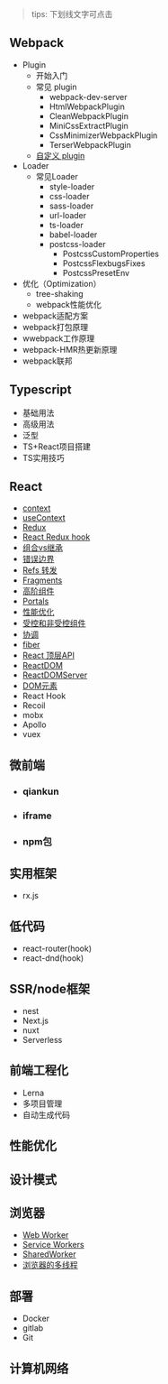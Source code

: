 <!-- - 开始 -->
  <!-- - [概述](/README.md) -->

> tips: 下划线文字可点击

## Webpack 

- Plugin 
  - 开始入门
  - 常见 plugin
    - webpack-dev-server
    - HtmlWebpackPlugin
    - CleanWebpackPlugin
    - MiniCssExtractPlugin
    - CssMinimizerWebpackPlugin
    - TerserWebpackPlugin
  - [自定义 plugin](/webpack/自定义plugin.md)
- Loader
  - 常见Loader
    - style-loader
    - css-loader
    - sass-loader
    - url-loader
    - ts-loader
    - babel-loader
    - postcss-loader
      - PostcssCustomProperties
      - PostcssFlexbugsFixes
      - PostcssPresetEnv
- 优化（Optimization）
  - tree-shaking
  - webpack性能优化
- webpack适配方案
- webpack打包原理
- wwebpack工作原理
- webpack-HMR热更新原理
- webpack联邦

## Typescript

- 基础用法
- 高级用法
- 泛型
- TS+React项目搭建
- TS实用技巧

## React

- [context](/react/Context.md)
- [useContext](/react/useContext.md)
- [Redux](/react/redux.md)
- [React Redux hook](/react/react-redux.md)
- [组合vs继承](/react/组合vs继承.md)
- [错误边界](/react/错误边界.md)
- [Refs 转发](/react/Refs转发.md)
- [Fragments](/react/Fragments.md)
- [高阶组件](/react/高阶组件.md)
- [Portals](/react/Portals.md)
- [性能优化](/react/性能优化.md)
- [受控和非受控组件](/react/受控和非受控组件.md)
- [协调](/react/协调.md)
- [fiber](/react/fiber.md)
- [React 顶层API](/react/apiReference.md)
- [ReactDOM](/react/ReactDOM.md)
- [ReactDOMServer](/react/ReactDOMServer.md)
- [DOM元素](/react/DOM元素.md)
- React Hook
- Recoil
- mobx
- Apollo
- vuex

## 微前端

 - ### qiankun

 - ### iframe

 - ### npm包

## 实用框架

- rx.js

## 低代码

- react-router(hook)
- react-dnd(hook)

## SSR/node框架

- nest
- Next.js
- nuxt
- Serverless

## 前端工程化

- Lerna
- 多项目管理
- 自动生成代码

## 性能优化

## 设计模式

## 浏览器

- [Web Worker](/react/webWorker.md)
- [Service Workers](/react/seviceWorker.md)
- [SharedWorker](/react/sharedWorker.md)
- [浏览器的多线程](/react/浏览器的多线程.md)

## 部署

- Docker
- gitlab
- Git

## 计算机网络

